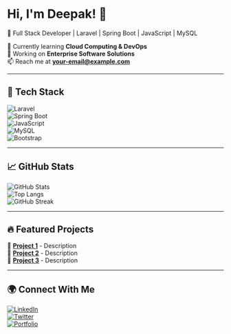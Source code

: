 # Hi, I'm Deepak! 👋  
🚀 Full Stack Developer | Laravel | Spring Boot | JavaScript | MySQL  

🌱 Currently learning **Cloud Computing & DevOps**  
💼 Working on **Enterprise Software Solutions**  
📫 Reach me at **your-email@example.com**  

---

## 🚀 Tech Stack  
![Laravel](https://img.shields.io/badge/Laravel-red?style=for-the-badge&logo=laravel)  
![Spring Boot](https://img.shields.io/badge/Spring%20Boot-green?style=for-the-badge&logo=spring-boot)  
![JavaScript](https://img.shields.io/badge/JavaScript-yellow?style=for-the-badge&logo=javascript)  
![MySQL](https://img.shields.io/badge/MySQL-blue?style=for-the-badge&logo=mysql)  
![Bootstrap](https://img.shields.io/badge/Bootstrap-purple?style=for-the-badge&logo=bootstrap)  

---

## 📈 GitHub Stats  
![GitHub Stats](https://github-readme-stats.vercel.app/api?username=your-username&show_icons=true&theme=dark)  
![Top Langs](https://github-readme-stats.vercel.app/api/top-langs/?username=your-username&layout=compact&theme=dark)  
![GitHub Streak](https://github-readme-streak-stats.herokuapp.com/?user=your-username&theme=dark)  

---

## 🔥 Featured Projects  
🔹 [**Project 1**](https://github.com/your-username/project-1) - Description  
🔹 [**Project 2**](https://github.com/your-username/project-2) - Description  
🔹 [**Project 3**](https://github.com/your-username/project-3) - Description  

---

## 🌍 Connect With Me  
[![LinkedIn](https://img.shields.io/badge/LinkedIn-blue?style=for-the-badge&logo=linkedin)](https://linkedin.com/in/your-profile)  
[![Twitter](https://img.shields.io/badge/Twitter-skyblue?style=for-the-badge&logo=twitter)](https://twitter.com/your-profile)  
[![Portfolio](https://img.shields.io/badge/Portfolio-black?style=for-the-badge&logo=web)](https://your-portfolio.com)  
